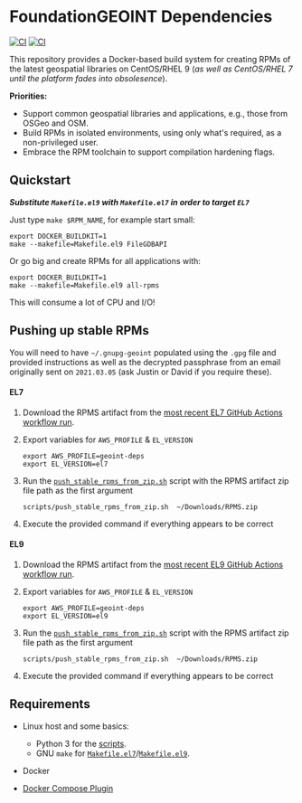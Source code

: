 # FoundationGEOINT Dependencies

[![CI](https://github.com/radiant-maxar/geoint-deps/actions/workflows/ci.el7.yml/badge.svg)](https://github.com/radiant-maxar/geoint-deps/actions/workflows/ci.el7.yml) [![CI](https://github.com/radiant-maxar/geoint-deps/actions/workflows/ci.el9.yml/badge.svg)](https://github.com/radiant-maxar/geoint-deps/actions/workflows/ci.el9.yml)

This repository provides a Docker-based build system for creating RPMs of the latest geospatial libraries on CentOS/RHEL 9 (*as well as CentOS/RHEL 7 until the platform fades into obsolesence*).

**Priorities:**

* Support common geospatial libraries and applications, e.g., those from OSGeo and OSM.
* Build RPMs in isolated environments, using only what's required, as a non-privileged user.
* Embrace the RPM toolchain to support compilation hardening flags.

## Quickstart
***Substitute `Makefile.el9` with `Makefile.el7` in order to target `EL7`***

Just type `make $RPM_NAME`, for example start small:

```
export DOCKER_BUILDKIT=1
make --makefile=Makefile.el9 FileGDBAPI
```

Or go big and create RPMs for all applications with:

```
export DOCKER_BUILDKIT=1
make --makefile=Makefile.el9 all-rpms
```

This will consume a lot of CPU and I/O!

## Pushing up stable RPMs

You will need to have `~/.gnupg-geoint` populated using the `.gpg` file and provided instructions as well as the decrypted passphrase from an email originally sent on `2021.03.05` (ask Justin or David if you require these).

#### EL7

1. Download the RPMS artifact from the [most recent EL7 GitHub Actions workflow run](https://github.com/radiant-maxar/geoint-deps/actions/workflows/ci.el7.yml?query=branch%3Astable).

1. Export variables for `AWS_PROFILE` & `EL_VERSION`
    ```shell
    export AWS_PROFILE=geoint-deps
    export EL_VERSION=el7
    ```

1. Run the [`push_stable_rpms_from_zip.sh`](./scripts/push_stable_rpms_from_zip.sh) script with the RPMS artifact zip file path as the first argument
    ```shell
    scripts/push_stable_rpms_from_zip.sh  ~/Downloads/RPMS.zip
    ```

1. Execute the provided command if everything appears to be correct

#### EL9

1. Download the RPMS artifact from the [most recent EL9 GitHub Actions workflow run](https://github.com/radiant-maxar/geoint-deps/actions/workflows/ci.el9.yml?query=branch%3Astable).

1. Export variables for `AWS_PROFILE` & `EL_VERSION`
    ```shell
    export AWS_PROFILE=geoint-deps
    export EL_VERSION=el9
    ```

1. Run the [`push_stable_rpms_from_zip.sh`](./scripts/push_stable_rpms_from_zip.sh) script with the RPMS artifact zip file path as the first argument
    ```shell
    scripts/push_stable_rpms_from_zip.sh  ~/Downloads/RPMS.zip
    ```

1. Execute the provided command if everything appears to be correct


## Requirements

* Linux host and some basics:
  * Python 3 for the [scripts](./scripts/).
  * GNU `make` for [`Makefile.el7`](./Makefile.el7)/[`Makefile.el9`](./Makefile.el9).

* Docker

* [Docker Compose Plugin](https://docs.docker.com/compose/install/linux/)
